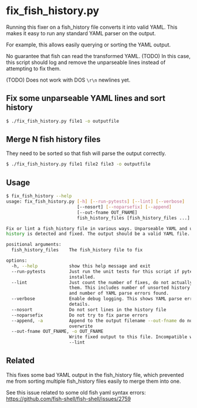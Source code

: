 # fix_fish_history.py

Running this fixer on a fish_history file converts it into valid YAML.
This makes it easy to run any standard YAML parser on the output.

For example, this allows easily querying or sorting the YAML output.

No guarantee that fish can read the transformed YAML.
(TODO) In this case, this script should log and remove the unparseable lines instead of attempting to fix them.

(TODO) Does not work with DOS `\r\n` newlines yet.

## Fix some unparseable YAML lines and sort history

```bash
$ ./fix_fish_history.py file1 -o outputfile
```

## Merge N fish history files

They need to be sorted so that fish will parse the output correctly.

```bash
$ ./fix_fish_history.py file1 file2 file3 -o outputfile
```

## Usage

```bash
$ fix_fish_history --help
usage: fix_fish_history.py [-h] [--run-pytests] [--lint] [--verbose]
                           [--nosort] [--noparsefix] [--append]
                           [--out-fname OUT_FNAME]
                           fish_history_files [fish_history_files ...]

Fix or lint a fish_history file in various ways. Unparseable YAML and unsorted
history is detected and fixed. The output should be a valid YAML file.

positional arguments:
  fish_history_files    The fish_history file to fix

options:
  -h, --help            show this help message and exit
  --run-pytests         Just run the unit tests for this script if pytest is
                        installed.
  --lint                Just count the number of fixes, do not actually fix
                        them. This includes number of unsorted history entries
                        and number of YAML parse errors found.
  --verbose             Enable debug logging. This shows YAML parse error
                        details.
  --nosort              Do not sort lines in the history file
  --noparsefix          Do not try to fix parse errors
  --append, -a          Append to the output filename --out-fname do not
                        overwrite
  --out-fname OUT_FNAME, -o OUT_FNAME
                        Write fixed output to this file. Incompatible with
                        --lint

```

## Related

This fixes some bad YAML output in the fish_history file, which prevented me from sorting multiple fish_history files easily to merge them into one.

See this issue related to some old fish yaml syntax errors: https://github.com/fish-shell/fish-shell/issues/2759
